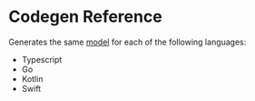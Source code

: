 # Codegen Reference

Generates the same [model](http-binding-protocol-generator-test.smithy) for each of the following languages:

- Typescript
- Go
- Kotlin
- Swift
